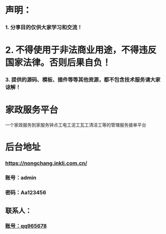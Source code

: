 # 声明：
### 1. 分享目的仅供大家学习和交流！
# 2. 不得使用于非法商业用途，不得违反国家法律。否则后果自负！
### 3. 提供的源码、模板、插件等等其他资源，都不包含技术服务请大家谅解！
# 家政服务平台
一个家政服务到家服务钟点工电工泥工瓦工清洁工等的管理服务接单平台
# 后台地址
### https://nongchang.inkli.com.cn/
### 账号：admin
### 密码：Aa123456

## 联系人：
### [账号：qq965678](https://t.me/bujiebibujieqian)
